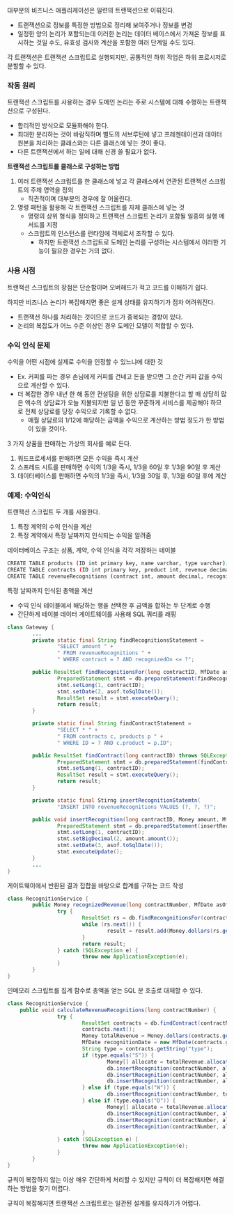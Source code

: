 대부분의 비즈니스 애플리케이션은 일련의 트랜잭션으로 이뤄진다.

- 트랜잭션으로 정보를 특정한 방법으로 정리해 보여주거나 정보를 변경
- 일정한 양의 논리가 포함되는데 이러한 논리는 데이터 베이스에서 가져온 정보를 표시하는 것일 수도, 유효성 검사와 계산을 포함한 여러 단계일 수도 있다.

각 트랜잭션은 트랜잭션 스크립트로 실행되지만, 공통적인 하위 작업은 하위 프로시저로 분할할 수 있다.

### 작동 원리

트랜잭션 스크립트를 사용하는 경우 도메인 논리는 주로 시스템에 대해 수행하는 트랜잭션으로 구성된다.

- 합리적인 방식으로 모듈화해야 한다.
- 최대한 분리하는 것이 바람직하며 별도의 서브루틴에 넣고 프레젠테이션과 데이터 원본을 처리하는 클래스와는 다른 클래스에 넣는 것이 좋다.
- 다른 트랜잭션에서 하는 일에 대해 신경 쓸 필요가 없다.

**트랜잭션 스크립트를 클래스로 구성하는 방법**

1. 여러 트랜잭션 스크립트를 한 클래스에 넣고 각 클래스에서 연관된 트랜잭션 스크립트의 주제 영역을 정의
   - 직관적이며 대부분의 경우에 잘 어울린다.
2. 명령 패턴을 활용해 각 트랜잭션 스크립트를 자체 클래스에 넣는 것
   - 명령의 상위 형식을 정의하고 트랜잭션 스크립트 논리가 포함될 일종의 실행 메서드를 지정
   - 스크립트의 인스턴스를 런타임에 객체로서 조작할 수 있다.
     - 하지만 트랜잭션 스크립트로 도메인 논리를 구성하는 시스템에서 이러한 기능이 필요한 경우는 거의 없다.

### 사용 시점

트랜잭션 스크립트의 장점은 단순함이며 오버헤드가 적고 코드를 이해하기 쉽다.

하지만 비즈니스 논리가 복잡해지면 좋은 설계 상태를 유지하기가 점차 어려워진다.

- 트랜잭션 하나를 처리하는 것이므로 코드가 중복되는 경향이 있다.
- 논리의 복잡도가 어느 수준 이상인 경우 도메인 모델이 적합할 수 있다.

### 수익 인식 문제

수익을 어떤 시점에 실제로 수익을 인정할 수 있느냐에 대한 것

- Ex. 커피를 파는 경우 손님에게 커피를 건네고 돈을 받으면 그 순간 커피 값을 수익으로 계산할 수 있다.
- 더 복잡한 경우 내년 한 해 동안 컨설팅을 위한 상담료를 지불한다고 할 때 상당히 많은 액수의 상담료가 오늘 지불되지만 일 년 동안 꾸준하게 서비스를 제공해야 하므로 전체 상담료를 당장 수익으로 기록할 수 없다.
  - 매월 상담료의 1/12에 해당하는 금액을 수익으로 계산하는 방법 정도가 한 방법이 있을 것이다.

3 가지 상품을 판매하는 가상의 회사를 예로 든다.

1. 워드프로세서를 판매하면 모든 수익을 즉시 계산
2. 스프레드 시트를 판매하면 수익의 1/3을 즉시, 1/3을 60일 후 1/3을 90일 후 계산
3. 데이터베이스를 판매하면 수익의 1/3을 즉시, 1/3을 30일 후, 1/3을 60일 후에 계산

### 예제: 수익인식

트랜잭션 스크립트 두 개를 사용한다.

1. 특정 계약의 수익 인식을 계산
2. 특정 계약에서 특정 날짜까지 인식되는 수익을 알려줌

데이터베이스 구조는 상품, 계약, 수익 인식을 각각 저장하는 테이블

```bash
CREATE TABLE products (ID int primary key, name varchar, type varchar);
CREATE TABLE contracts (ID int primary key, product int, revenue decimal, dateSigned date);
CREATE TABLE revenueRecognitions (contract int, amount decimal, recognizedOn date, PRIMARY KEY (contract, recognizedOn));
```

특정 날짜까지 인식된 총액을 계산

- 수익 인식 테이블에서 해당하는 행을 선택한 후 금액을 합하는 두 단계로 수행
- 간단하게 테이블 데이터 게이트웨이를 사용해 SQL 쿼리를 래핑

```java
class Gateway {
		...
		private static final String findRecognitionsStatement =
				"SELECT amount " +
				" FROM revenueRecognitions " +
				" WHERE contract = ? AND recognizedOn <= ?";

		public ResultSet findRecognitionsFor(long contractID, MfDate asof) throws SQLException {
				PreparedStatement stmt = db.prepareStatement(findRecognitionStatement);
				stmt.setLong(1, contractID);
				stmt.setDate(2, asof.toSqlDate());
				ResultSet result = stmt.executeQuery();
				return result;
		}

		private static final String findContractStatement =
				"SELECT * " +
				" FROM contracts c, products p " +
				" WHERE ID = ? AND c.product = p.ID";

		public ResultSet findContract(long contractID) throws SQLException {
				PreparedStatement stmt = db.preparedStatement(findContractStatement);
				stmt.setLong(1, contractID);
				ResultSet result = stmt.executeQuery();
				return result;
		}

		private static final Stirng insertRecognitionStatemtn(
				"INSERT INTO revenueRecognitions VALUES (?, ?, ?)";

		public void insertRecognition(long contractID, Money amount, MfDate asof) throws SQLException {
				PreparedStatement stmt = db.preparedStatement(insertRecognitionStatement);
				stmt.setLong(1, contractID);
				stmt.setBigDecimal(2, amount.amount());
				stmt.setDate(3, asof.toSqlDate());
				stmt.executeUpdate();
		}
		...
}
```

게이트웨이에서 반환된 결과 집합을 바탕으로 합계를 구하는 코드 작성

```java
class RecognitionService {
		public Money recognizedRevenue(long contractNumber, MfDate asOf) {
				try {
						ResultSet rs = db.findRecongnitionsFor(contractNumber, asOf);
						while (rs.next()) {
								result = result.add(Money.dollars(rs.getBigDescimal("amount")));
						}
						return result;
				} catch (SQLException e) {
						throw new ApplicationException(e);
				}
		}
}
```

인메모리 스크립트를 집계 함수로 총액을 얻는 SQL 문 호출로 대체할 수 있다.

```java
class RecognitionService {
    public void calculateRevenueRecognitions(long contractNumber) {
				try {
						ResultSet contracts = db.findContract(contractNumber);
						contracts.next();
						Money totalRevenue = Money.dollars(contracts.getBigDecimal("revenue"));
						MfDate recognitionDate = new MfDate(contracts.getDate("dateSigned"));
						String type = contracts.getString("type");
						if (type.equals("S")) {
								Money[] allocate = totalRevenue.allocate(3);
								db.insertRecognition(contractNumber, allocation[0], recognitionDate);
								db.insertRecognition(contractNumber, allocation[1], recognitionDate.allDays(60));
								db.insertRecognition(contractNumber, allocation[2], recognitionDate.allDays[90));
						} else if (type.equals("W")) {
								db.insertRecognition(contractNumber, totalRevenue, recognitionDate);
						} else if (type.equals("D")) {
								Money[] allocate = totalRevenue.allocate(3);
								db.insertRecognition(contractNumber, allocation[0], recognitionDate);
								db.insertRecognition(contractNumber, allocation[1], recognitionDate.allDays(30));
								db.insertRecognition(contractNumber, allocation[2], recognitionDate.allDays[60));
						}
				} catch (SQLException e) [
						throw new ApplicationException(e);
				}
		}
}
```

규칙이 복잡하지 않는 이상 매우 간단하게 처리할 수 있지만 규칙이 더 복잡해지면 해결하는 방법을 찾기 어렵다.

규칙이 복잡해지면 트랜잭션 스크립트로는 일관된 설계를 유지하기가 어렵다.
